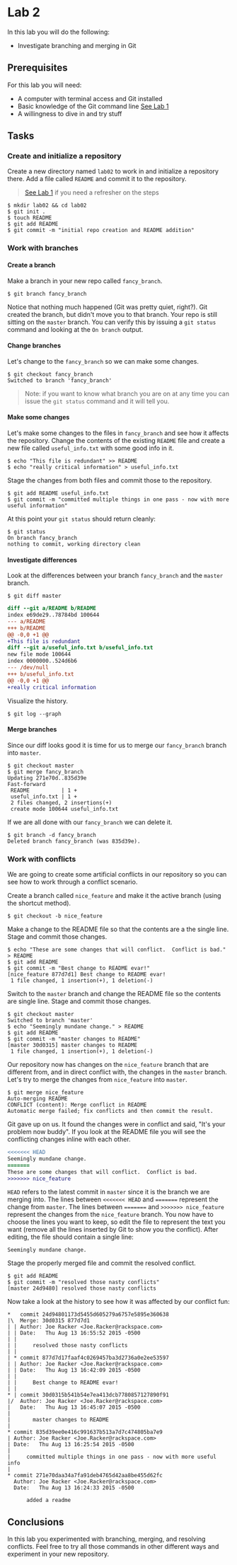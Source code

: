 # Lab 2

In this lab you will do the following:
* Investigate branching and merging in Git

## Prerequisites
For this lab you will need:
* A computer with terminal access and Git installed
* Basic knowledge of the Git command line [See Lab 1](lab01.md)
* A willingness to dive in and try stuff

## Tasks

### Create and initialize a repository
Create a new directory named `lab02` to work in and initialize a repository there.  Add a file called `README` and commit it to the repository.

> [See Lab 1](lab01.md) if you need a refresher on the steps

```console
$ mkdir lab02 && cd lab02
$ git init .
$ touch README
$ git add README
$ git commit -m "initial repo creation and README addition"
```

### Work with branches
#### Create a branch
Make a branch in your new repo called `fancy_branch`.
```console
$ git branch fancy_branch
```

Notice that nothing much happened (Git was pretty quiet, right?).  Git created the branch, but didn't move you to that branch.  Your repo is still sitting on the `master` branch.  You can verify this by issuing a `git status` command and looking at the `On branch` output.

#### Change branches
Let's change to the `fancy_branch` so we can make some changes.
```console
$ git checkout fancy_branch
Switched to branch 'fancy_branch'
```
>Note: if you want to know what branch you are on at any time you can issue the `git status` command and it will tell you.

#### Make some changes
Let's make some changes to the files in `fancy_branch` and see how it affects the repository.  Change the contents of the existing `README` file and create a new file called `useful_info.txt` with some good info in it.
```console
$ echo "This file is redundant" >> README
$ echo "really critical information" > useful_info.txt
```

Stage the changes from both files and commit those to the repository.
```console
$ git add README useful_info.txt
$ git commit -m "committed multiple things in one pass - now with more useful information"
```

At this point your `git status` should return cleanly:
```console
$ git status
On branch fancy_branch
nothing to commit, working directory clean
```

#### Investigate differences
Look at the differences between your branch `fancy_branch` and the `master` branch.
```console
$ git diff master
```
```diff
diff --git a/README b/README
index e69de29..78784bd 100644
--- a/README
+++ b/README
@@ -0,0 +1 @@
+This file is redundant
diff --git a/useful_info.txt b/useful_info.txt
new file mode 100644
index 0000000..524d6b6
--- /dev/null
+++ b/useful_info.txt
@@ -0,0 +1 @@
+really critical information
```

Visualize the history.
```console
$ git log --graph
```

#### Merge branches
Since our diff looks good it is time for us to merge our `fancy_branch` branch into `master`.
```console
$ git checkout master
$ git merge fancy_branch
Updating 271e70d..835d39e
Fast-forward
 README          | 1 +
 useful_info.txt | 1 +
 2 files changed, 2 insertions(+)
 create mode 100644 useful_info.txt
```

If we are all done with our `fancy_branch` we can delete it.
```console
$ git branch -d fancy_branch
Deleted branch fancy_branch (was 835d39e).
```

### Work with conflicts
We are going to create some artificial conflicts in our repository so you can see how to  work through a conflict scenario.

Create a branch called `nice_feature` and make it the active branch (using the shortcut method).
```console
$ git checkout -b nice_feature
```

Make a change to the README file so that the contents are a the single line.  Stage and commit those changes.
```console
$ echo "These are some changes that will conflict.  Conflict is bad." > README
$ git add README
$ git commit -m "Best change to README evar!"
[nice_feature 877d7d1] Best change to README evar!
 1 file changed, 1 insertion(+), 1 deletion(-)
```

Switch to the `master` branch and change the README file so the contents are single line.  Stage and commit those changes.
```console
$ git checkout master
Switched to branch 'master'
$ echo "Seemingly mundane change." > README
$ git add README
$ git commit -m "master changes to README"
[master 30d0315] master changes to README
 1 file changed, 1 insertion(+), 1 deletion(-)
```

Our repository now has changes on the `nice_feature` branch that are different from, and in direct conflict with, the changes in the `master` branch.  Let's try to merge the changes from `nice_feature` into `master`.
```console
$ git merge nice_feature
Auto-merging README
CONFLICT (content): Merge conflict in README
Automatic merge failed; fix conflicts and then commit the result.
```

Git gave up on us.  It found the changes were in conflict and said, "It's your problem now buddy".  If you look at the README file you will see the conflicting changes inline with each other.
```diff
<<<<<<< HEAD
Seemingly mundane change.
=======
These are some changes that will conflict.  Conflict is bad.
>>>>>>> nice_feature
```

`HEAD` refers to the latest commit in `master` since it is the branch we are merging into.  The lines between `<<<<<<< HEAD` and `=======` represent the change from `master`.  The lines between `=======` and `>>>>>>> nice_feature` represent the changes from the `nice_feature` branch. You now have to choose the lines you want to keep, so edit the file to represent the text you want (remove all the lines inserted by Git to show you the conflict).  After editing, the file should contain a single line:
```
Seemingly mundane change.
```

Stage the properly merged file and commit the resolved conflict.
```console
$ git add README
$ git commit -m "resolved those nasty conflicts"
[master 24d9480] resolved those nasty conflicts
```


Now take a look at the history to see how it was affected by our conflict fun:
```console
*   commit 24d94801173d5455d605279a6757e5895e360638
|\  Merge: 30d0315 877d7d1
| | Author: Joe Racker <Joe.Racker@rackspace.com>
| | Date:   Thu Aug 13 16:55:52 2015 -0500
| |
| |     resolved those nasty conflicts
| |
| * commit 877d7d17faaf4c0269457ba3d2736a0e2ee53597
| | Author: Joe Racker <Joe.Racker@rackspace.com>
| | Date:   Thu Aug 13 16:42:09 2015 -0500
| |
| |     Best change to README evar!
| |
* | commit 30d0315b541b54e7ea413dcb7780857127890f91
|/  Author: Joe Racker <Joe.Racker@rackspace.com>
|   Date:   Thu Aug 13 16:45:07 2015 -0500
|
|       master changes to README
|  
* commit 835d39ee0e416c991637b513a7d7c474805ba7e9
| Author: Joe Racker <Joe.Racker@rackspace.com>
| Date:   Thu Aug 13 16:25:54 2015 -0500
|
|     committed multiple things in one pass - now with more useful info
|  
* commit 271e70daa34a7fa91deb4765d42aa8be455d62fc
  Author: Joe Racker <Joe.Racker@rackspace.com>
  Date:   Thu Aug 13 16:24:33 2015 -0500

      added a readme
```

## Conclusions
In this lab you experimented with branching, merging, and resolving conflicts.  Feel free to try all those commands in other different ways and experiment in your new repository.
